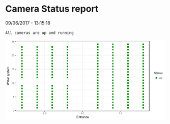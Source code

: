 Camera Status report
================
09/06/2017 - 13:15:18

    All cameras are up and running

![](camreport_files/figure-markdown_github/unnamed-chunk-2-1.png)

